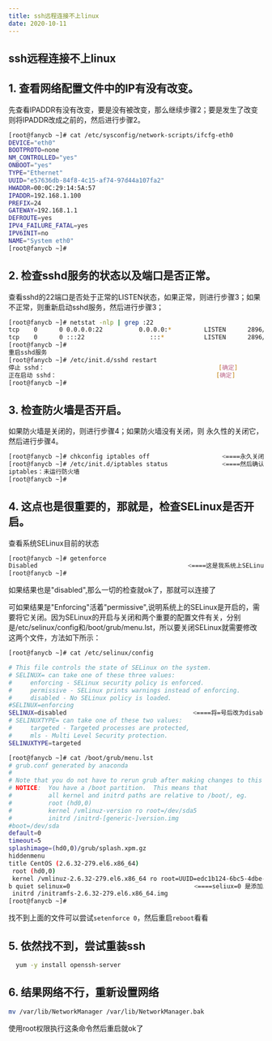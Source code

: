 ```yaml
---
title: ssh远程连接不上linux
date: 2020-10-11
---
```


## ssh远程连接不上linux

## 1. 查看网络配置文件中的IP有没有改变。

先查看IPADDR有没有改变，要是没有被改变，那么继续步骤2；要是发生了改变则将IPADDR改成之前的，然后进行步骤2。

```bash
[root@fanycb ~]# cat /etc/sysconfig/network-scripts/ifcfg-eth0
DEVICE="eth0"
BOOTPROTO=none
NM_CONTROLLED="yes"
ONBOOT="yes"
TYPE="Ethernet"
UUID="e57636db-84f8-4c15-af74-97d44a107fa2"
HWADDR=00:0C:29:14:5A:57
IPADDR=192.168.1.100
PREFIX=24
GATEWAY=192.168.1.1
DEFROUTE=yes
IPV4_FAILURE_FATAL=yes
IPV6INIT=no
NAME="System eth0"
[root@fanycb ~]# 
```

## 2. 检查sshd服务的状态以及端口是否正常。

查看sshd的22端口是否处于正常的LISTEN状态，如果正常，则进行步骤3；如果不正常，则重新启动sshd服务，然后进行步骤3；
```bash
[root@fanycb ~]# netstat -nlp | grep :22
tcp    0      0 0.0.0.0:22          0.0.0.0:*         LISTEN      2896/sshd           
tcp    0      0 :::22                  :::*           LISTEN      2896/sshd  
[root@fanycb ~]# 
重启sshd服务
[root@fanycb ~]# /etc/init.d/sshd restart
停止 sshd：                                                [确定]
正在启动 sshd：                                            [确定]
[root@fanycb ~]# 
```

## 3. 检查防火墙是否开启。

如果防火墙是关闭的，则进行步骤4；如果防火墙没有关闭，则 永久性的关闭它，然后进行步骤4。
```bash
[root@fanycb ~]# chkconfig iptables off　　　　　　　　　　　　<====永久关闭防火墙
[root@fanycb ~]# /etc/init.d/iptables status　　　　　　　　　<====然后确认一下是否关闭了
iptables：未运行防火墙
[root@fanycb ~]# 
```

## 4. 这点也是很重要的，那就是，检查SELinux是否开启。

查看系统SELinux目前的状态
```bash
[root@fanycb ~]# getenforce 
Disabled　　　　　　　　　　　　　　　　　　　　　　　　　<====这是我系统上SELinux的状态，这是关闭的
[root@fanycb ~]#
```

如果结果也是"disabled",那么一切的检查就ok了，那就可以连接了

可如果结果是"Enforcing"活着"permissive",说明系统上的SELinux是开启的，需要将它关闭。因为SELinux的开启与关闭和两个重要的配置文件有关，分别是/etc/selinux/config和/boot/grub/menu.lst，所以要关闭SELinux就需要修改这两个文件，方法如下所示：

```bash
[root@fanycb ~]# cat /etc/selinux/config 

# This file controls the state of SELinux on the system.
# SELINUX= can take one of these three values:
#     enforcing - SELinux security policy is enforced.
#     permissive - SELinux prints warnings instead of enforcing.
#     disabled - No SELinux policy is loaded.
#SELINUX=enforcing
SELINUX=disabled     　　　　　　　　　　　　　　　　　　<====将=号后改为disabled
# SELINUXTYPE= can take one of these two values:
#     targeted - Targeted processes are protected,
#     mls - Multi Level Security protection.
SELINUXTYPE=targeted 
```

```bash
[root@fanycb ~]# cat /boot/grub/menu.lst 
# grub.conf generated by anaconda
#
# Note that you do not have to rerun grub after making changes to this file
# NOTICE:  You have a /boot partition.  This means that
#          all kernel and initrd paths are relative to /boot/, eg.
#          root (hd0,0)
#          kernel /vmlinuz-version ro root=/dev/sda5
#          initrd /initrd-[generic-]version.img
#boot=/dev/sda
default=0
timeout=5
splashimage=(hd0,0)/grub/splash.xpm.gz
hiddenmenu
title CentOS (2.6.32-279.el6.x86_64)
 root (hd0,0)
 kernel /vmlinuz-2.6.32-279.el6.x86_64 ro root=UUID=edc1b124-6bc5-4dbe-b2d4-88805da96d4d rd_NO_LUKS  KEYBOARDTYPE=pc KEYTABLE=us rd_NO_MD crashkernel=128M LANG=zh_CN.UTF-8 rd_NO_LVM rd_NO_DM rhg
b quiet selinux=0 　　　　　　　　　　　　　　　　　　　　<====seliux=0 是添加上去的
 initrd /initramfs-2.6.32-279.el6.x86_64.img
[root@fanycb ~]# 
```
找不到上面的文件可以尝试`setenforce 0`，然后重启`reboot`看看

##  5. 依然找不到，尝试重装ssh

```bash
  yum -y install openssh-server
```

##  6. 结果网络不行，重新设置网络
```bash
mv /var/lib/NetworkManager /var/lib/NetworkManager.bak
```
使用root权限执行这条命令然后重启就ok了